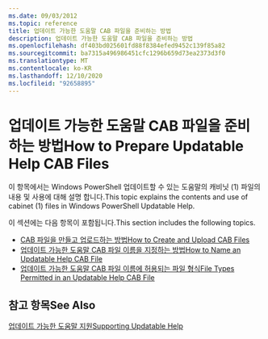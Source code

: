 ```yaml
---
ms.date: 09/03/2012
ms.topic: reference
title: 업데이트 가능한 도움말 CAB 파일을 준비하는 방법
description: 업데이트 가능한 도움말 CAB 파일을 준비하는 방법
ms.openlocfilehash: df403bd025601fd88f8384efed9452c139f85a82
ms.sourcegitcommit: ba7315a496986451cfc1296b659d73ea2373d3f0
ms.translationtype: MT
ms.contentlocale: ko-KR
ms.lasthandoff: 12/10/2020
ms.locfileid: "92658895"
---
```

# <a name="how-to-prepare-updatable-help-cab-files"></a><span data-ttu-id="fe2bb-103">업데이트 가능한 도움말 CAB 파일을 준비하는 방법</span><span class="sxs-lookup"><span data-stu-id="fe2bb-103">How to Prepare Updatable Help CAB Files</span></span>

<span data-ttu-id="fe2bb-104">이 항목에서는 Windows PowerShell 업데이트할 수 있는 도움말의 캐비닛 (1) 파일의 내용 및 사용에 대해 설명 합니다.</span><span class="sxs-lookup"><span data-stu-id="fe2bb-104">This topic explains the contents and use of cabinet (1) files in Windows PowerShell Updatable Help.</span></span>

<span data-ttu-id="fe2bb-105">이 섹션에는 다음 항목이 포함됩니다.</span><span class="sxs-lookup"><span data-stu-id="fe2bb-105">This section includes the following topics.</span></span>

- [<span data-ttu-id="fe2bb-106">CAB 파일을 만들고 업로드하는 방법</span><span class="sxs-lookup"><span data-stu-id="fe2bb-106">How to Create and Upload CAB Files</span></span>](./how-to-create-and-upload-cab-files.md)
- [<span data-ttu-id="fe2bb-107">업데이트 가능한 도움말 CAB 파일 이름을 지정하는 방법</span><span class="sxs-lookup"><span data-stu-id="fe2bb-107">How to Name an Updatable Help CAB File</span></span>](./how-to-name-an-updatable-help-cab-file.md)
- [<span data-ttu-id="fe2bb-108">업데이트 가능한 도움말 CAB 파일 이름에 허용되는 파일 형식</span><span class="sxs-lookup"><span data-stu-id="fe2bb-108">File Types Permitted in an Updatable Help CAB File</span></span>](./file-types-permitted-in-an-updatable-help-cab-file.md)

## <a name="see-also"></a><span data-ttu-id="fe2bb-109">참고 항목</span><span class="sxs-lookup"><span data-stu-id="fe2bb-109">See Also</span></span>

[<span data-ttu-id="fe2bb-110">업데이트 가능한 도움말 지원</span><span class="sxs-lookup"><span data-stu-id="fe2bb-110">Supporting Updatable Help</span></span>](./supporting-updatable-help.md)
